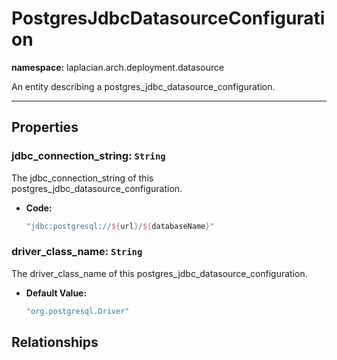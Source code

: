 

# **PostgresJdbcDatasourceConfiguration**
**namespace:** laplacian.arch.deployment.datasource

An entity describing a postgres_jdbc_datasource_configuration.



---

## Properties

### jdbc_connection_string: `String`
The jdbc_connection_string of this postgres_jdbc_datasource_configuration.
- **Code:**
  ```kotlin
  "jdbc:postgresql://${url}/${databaseName}"
  ```

### driver_class_name: `String`
The driver_class_name of this postgres_jdbc_datasource_configuration.
- **Default Value:**
  ```kotlin
  "org.postgresql.Driver"
  ```

## Relationships
